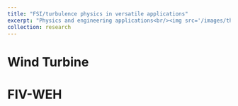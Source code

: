 ```yaml
---
title: "FSI/turbulence physics in versatile applications"
excerpt: "Physics and engineering applications<br/><img src='/images/thrust2.png'>"
collection: research
---
```


Wind Turbine
======

FIV-WEH
======
